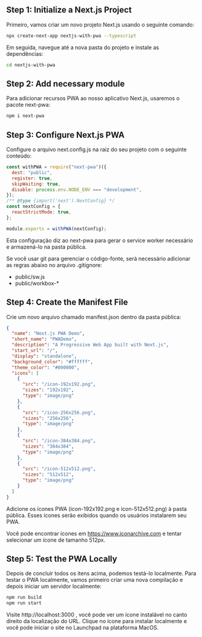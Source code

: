 ## Step 1: Initialize a Next.js Project

Primeiro, vamos criar um novo projeto Next.js usando o seguinte comando:

```bash
npx create-next-app nextjs-with-pwa --typescript
```

Em seguida, navegue até a nova pasta do projeto e instale as dependências:

```bash
cd nextjs-with-pwa
```

## Step 2: Add necessary module

Para adicionar recursos PWA ao nosso aplicativo Next.js, usaremos o pacote next-pwa:

```bash
npm i next-pwa
```

## Step 3: Configure Next.js PWA

Configure o arquivo next.config.js na raiz do seu projeto com o seguinte conteúdo:

```js
const withPWA = require("next-pwa")({
  dest: "public",
  register: true,
  skipWaiting: true,
  disable: process.env.NODE_ENV === "development",
});
/** @type {import('next').NextConfig} */
const nextConfig = {
  reactStrictMode: true,
};

module.exports = withPWA(nextConfig);
```

Esta configuração diz ao next-pwa para gerar o service worker necessário e armazená-lo na pasta pública.

Se você usar git para gerenciar o código-fonte, será necessário adicionar as regras abaixo no arquivo .gitignore:

- public/sw.js
- public/workbox-\*

## Step 4: Create the Manifest File

Crie um novo arquivo chamado manifest.json dentro da pasta pública:

```json
{
  "name": "Next.js PWA Demo",
  "short_name": "PWADemo",
  "description": "A Progressive Web App built with Next.js",
  "start_url": "/",
  "display": "standalone",
  "background_color": "#ffffff",
  "theme_color": "#000000",
  "icons": [
    {
      "src": "/icon-192x192.png",
      "sizes": "192x192",
      "type": "image/png"
    },
    {
      "src": "/icon-256x256.png",
      "sizes": "256x256",
      "type": "image/png"
    },
    {
      "src": "/icon-384x384.png",
      "sizes": "384x384",
      "type": "image/png"
    },
    {
      "src": "/icon-512x512.png",
      "sizes": "512x512",
      "type": "image/png"
    }
  ]
}
```

Adicione os ícones PWA (icon-192x192.png e icon-512x512.png) à pasta pública. Esses ícones serão exibidos quando os usuários instalarem seu PWA.

Você pode encontrar ícones em https://www.iconarchive.com e tentar selecionar um ícone de tamanho 512px.

## Step 5: Test the PWA Locally

Depois de concluir todos os itens acima, podemos testá-lo localmente. Para testar o PWA localmente, vamos primeiro criar uma nova compilação e depois iniciar um servidor localmente:

```bash
npm run build
npm run start
```

Visite http://localhost:3000 , você pode ver um ícone instalável no canto direito da localização do URL. Clique no ícone para instalar localmente e você pode iniciar o site no Launchpad na plataforma MacOS.
